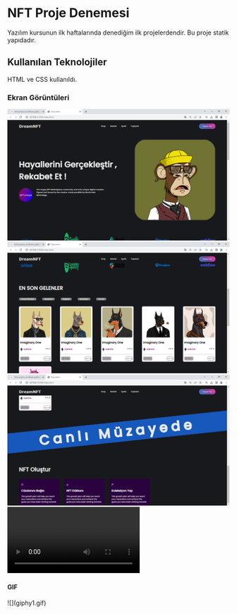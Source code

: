 <h1>NFT Proje Denemesi</h1>

Yazılım kursunun ilk haftalarında denediğim ilk projelerdendir. Bu proje statik yapıdadır.

<h2> Kullanılan Teknolojiler</h2>

HTML ve CSS kullanıldı.


<h3>Ekran Görüntüleri</h3>

![](screen1.png)
![](screen2.png)
![](screen3.png)
![](video.mp4)

<h4> GIF </h4>
![](giphy1.gif)
